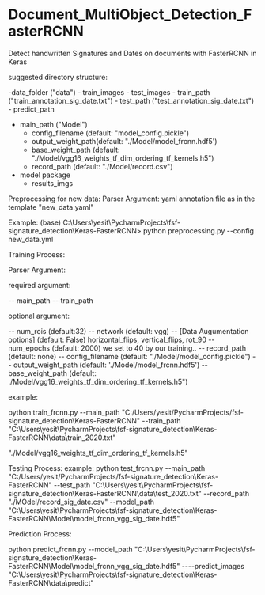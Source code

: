 # Document_MultiObject_Detection_FasterRCNN
Detect handwritten Signatures and Dates on documents with FasterRCNN in Keras

suggested directory structure:

-data_folder ("data")
	- train_images
	- test_images
	- train_path ("train_annotation_sig_date.txt")
	- test_path ("test_annotation_sig_date.txt")
	- predict_path
- main_path ("Model")
	- config_filename (default: "model_config.pickle")
	- output_weight_path(default: "./Model/model_frcnn.hdf5')
	- base_weight_path (default: "./Model/vgg16_weights_tf_dim_ordering_tf_kernels.h5")
	- record_path (default: "./Model/record.csv")
- model package
	- results_imgs




Preprocessing for new data:
Parser Argument:
yaml annotation file as in the template "new_data.yaml"

Example:
(base) C:\Users\yesit\PycharmProjects\fsf-signature_detection\Keras-FasterRCNN>
python preprocessing.py --config new_data.yml





Training Process:

Parser Argument:

required argument:

-- main_path
-- train_path

optional argument:

-- num_rois (default:32)
-- network (default: vgg)
-- [Data Augumentation options] (default: False)
horizontal_flips, vertical_flips, rot_90
-- num_epochs (default: 2000) we set to 40 by our training..
-- record_path (default: none)
-- config_filename (default: "./Model/model_config.pickle")
-- output_weight_path (default: './Model/model_frcnn.hdf5')
-- base_weight_path (default: ./Model/vgg16_weights_tf_dim_ordering_tf_kernels.h5")


example:

python train_frcnn.py --main_path "C:/Users/yesit/PycharmProjects/fsf-signature_detection\Keras-FasterRCNN" --train_path "C:\Users\yesit\PycharmProjects\fsf-signature_detection\Keras-FasterRCNN\data\train_2020.txt"

"./Model/vgg16_weights_tf_dim_ordering_tf_kernels.h5"

Testing Process:
example:
python test_frcnn.py --main_path "C:/Users/yesit/PycharmProjects/fsf-signature_detection\Keras-FasterRCNN" --test_path "C:\Users\yesit\PycharmProjects\fsf-signature_detection\Keras-FasterRCNN\data\test_2020.txt" --record_path "./MOdel/record_sig_date.csv" --model_path "C:\Users\yesit\PycharmProjects\fsf-signature_detection\Keras-FasterRCNN\Model\model_frcnn_vgg_sig_date.hdf5"


Prediction Process:

python predict_frcnn.py --model_path "C:\Users\yesit\PycharmProjects\fsf-signature_detection\Keras-FasterRCNN\Model\model_frcnn_vgg_sig_date.hdf5" ----predict_images "C:\Users\yesit\PycharmProjects\fsf-signature_detection\Keras-FasterRCNN\data\predict"
